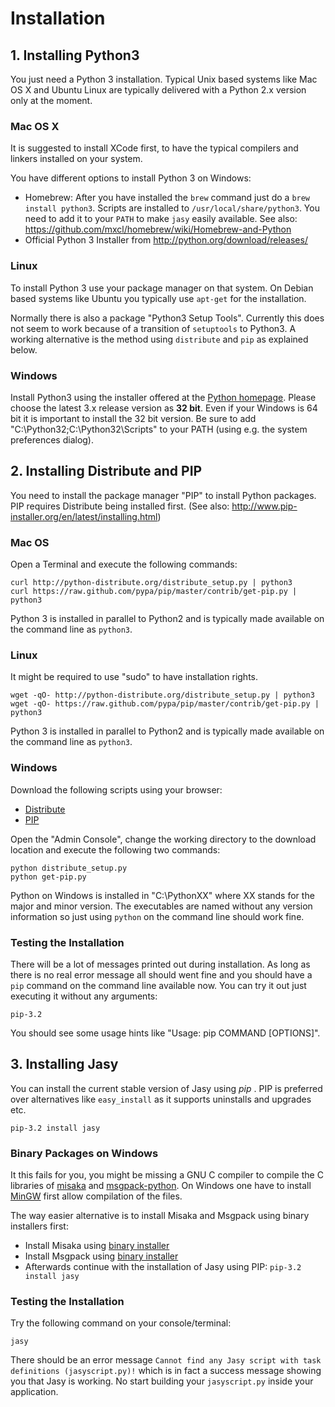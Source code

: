 # Installation

## 1. Installing Python3

You just need a Python 3 installation. Typical Unix based systems like Mac OS X and Ubuntu Linux are typically delivered with a Python 2.x version only at the moment. 

### Mac OS X

It is suggested to install XCode first, to have the typical compilers and linkers installed on your system.

You have different options to install Python 3 on Windows:

* Homebrew: After you have installed the `brew` command just do a `brew install python3`. Scripts are installed to `/usr/local/share/python3`. You need to add it to your `PATH` to make `jasy` easily available. See also: https://github.com/mxcl/homebrew/wiki/Homebrew-and-Python
* Official Python 3 Installer from http://python.org/download/releases/

### Linux

To install Python 3 use your package manager on that system. On Debian based systems like Ubuntu you typically use `apt-get` for the installation. 

Normally there is also a package "Python3 Setup Tools". Currently this does not seem to work because of a transition of `setuptools` to Python3. A working alternative is the method using `distribute` and `pip` as explained below.

### Windows

Install Python3 using the installer offered at the [Python homepage](http://www.python.org/getit/releases/). Please choose the latest 3.x release version as **32 bit**. Even if your Windows is 64 bit it is important to install the 32 bit version. Be sure to add "C:\Python32;C:\Python32\Scripts" to your PATH (using e.g. the system preferences dialog).

## 2. Installing Distribute and PIP

You need to install the package manager "PIP" to install Python packages. PIP requires Distribute being installed first. (See also: http://www.pip-installer.org/en/latest/installing.html)

### Mac OS

Open a Terminal and execute the following commands:

    curl http://python-distribute.org/distribute_setup.py | python3
    curl https://raw.github.com/pypa/pip/master/contrib/get-pip.py | python3

Python 3 is installed in parallel to Python2 and is typically made available on the command line as `python3`.

### Linux

It might be required to use "sudo" to have installation rights.

    wget -qO- http://python-distribute.org/distribute_setup.py | python3
    wget -qO- https://raw.github.com/pypa/pip/master/contrib/get-pip.py | python3

Python 3 is installed in parallel to Python2 and is typically made available on the command line as `python3`.

### Windows

Download the following scripts using your browser:

* [Distribute](http://python-distribute.org/distribute_setup.py)
* [PIP](https://raw.github.com/pypa/pip/master/contrib/get-pip.py)

Open the "Admin Console", change the working directory to the download location and execute the following two commands:

    python distribute_setup.py
    python get-pip.py

Python on Windows is installed in "C:\PythonXX" where XX stands for the major and minor version. The executables are named  without any version information so just using `python` on the command line should work fine.

### Testing the Installation

There will be a lot of messages printed out during installation. As long as there is no real error message all should went fine and you should have a `pip` command on the command line available now. You can try it out just executing it without any arguments:

    pip-3.2

You should see some usage hints like "Usage: pip COMMAND [OPTIONS]".

## 3. Installing Jasy

You can install the current stable version of Jasy using _pip_ . PIP is preferred over alternatives like `easy_install` as it supports uninstalls and upgrades etc. 

    pip-3.2 install jasy

### Binary Packages on Windows

It this fails for you, you might be missing a GNU C compiler to compile the C libraries of [misaka](http://pypi.python.org/pypi/misaka/) and [msgpack-python](http://msgpack.org/). On Windows one have to install [MinGW](http://www.mingw.org/) first allow compilation of the files. 

The way easier alternative is to install Misaka and Msgpack using binary installers first:

* Install Misaka using [binary installer](http://pypi.python.org/packages/3.2/m/misaka/misaka-0.4.1.win32-py3.2.msi#md5=2c99bf3926a1c768a66d5b52084923ba)
* Install Msgpack using [binary installer](http://www.lfd.uci.edu/~gohlke/pythonlibs/fj2ir7sn/msgpack-python-0.1.12.win32-py3.2.exe)
* Afterwards continue with the installation of Jasy using PIP: `pip-3.2 install jasy`

### Testing the Installation

Try the following command on your console/terminal:

    jasy

There should be an error message `Cannot find any Jasy script with task definitions (jasyscript.py)!` which is in fact a success message showing you that Jasy is working. No start building your `jasyscript.py` inside your application.

